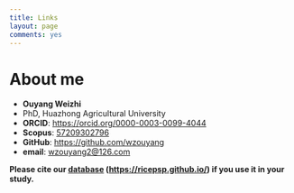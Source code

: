 ```yaml
---
title: Links
layout: page
comments: yes
---
```


# About me  

- **Ouyang Weizhi**
- PhD, Huazhong Agricultural University
- **ORCID**: <a href="https://orcid.org/0000-0003-0099-4044" target="_blank">https://orcid.org/0000-0003-0099-4044</a>
- **Scopus**: <a href="https://www.scopus.com/authid/detail.uri?authorId=57209302796" target="_blank">57209302796</a>
- **GitHub**: <a href="https://github.com/wzouyang" target="_blank">https://github.com/wzouyang</a>  
- **email**: wzouyang2@126.com

__Please cite our <a href="https://ricepsp.github.io/" target="_blank">database</a> (https://ricepsp.github.io/) if you use it in your study.__  
